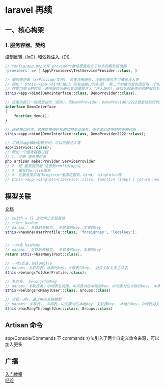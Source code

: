 # laravel 再续

## 一、核心构架

### 1. 服务容器、契约

[控制反转（IoC）和依赖注入（DI）](https://laravelacademy.org/post/769.html)

<!-- [契约解释]](https://learnku.com/articles/17638) -->

```php
// config/app.php文件 providers数组里面定义了许多的服务提供器
'providers' => [ App\Providers\TestServiceProvider::class, ]

// 服务提供者 (xxProvider文件)，负责注册服务，注册后服务才可依赖注入等
// 例如： $this->app->bind(接口，闭包或接口的实现)  第二个参数的目的是获取一个实例返回到调用者
// 在类型提示的时候，使用服务名便可实现依赖注入（注入服务），接口名就是使用时的服务名
$this->app->bind(DemoInterface::class, DemoProvider::class);

// 这里的接口一般就是指的（契约），而DemoProvider，DemoProvider2222就是该契约的实现，受到接口的约束
interface DemoInterface
{
    function demo();
}

// 通过接口约束，这样能够很轻松的切换驱动服务，而不改动使用时的逻辑代码
$this->app->bind(DemoInterface::class, DemoProvider2222::class);
```

```php
// 可通过app辅助函数访问，可以依赖注入等
app(IService::class);
// 新加一个服务容器过程
// 1. 注册 服务提供者
php artisan make:Provider ServiceProvider
// 2. 把 服务提供者 注册到config/app中
// 3. 编写IService服务
// 4. 在服务提供者中register里绑定服务，bind， singleton等
// $this->app->singleton(IService::class, function ($app) { return new IService('9IIII'); });

```

## 模型关联

[文档](https://learnku.com/docs/laravel/5.8/eloquent-relationships/3932)

```php
// $with = [] 自动带上关联属性
// 一对一 hasOne
// params： 关联的表模型， 关联表的key，本表的key
$this->hasOne(UserProfile::class, 'foreignKey', 'localKey');


// 一对多 hasMany
// params： 关联的表模型， 关联表的key，本表的key
return $this->hasMany(Post::class);

// 一对x反查，belongsTo
// params：关联的表，本表的key，关联表的key， 对应关联关系方法名
$this->belongsTo(UserProfile::class);

// 多对多， belongsToMany
// params：关联表类，中间表名或类，中间表对应本地的key，中间表对应关联的key， 本表的key，关联表的key
$this->belongsToMany(User::class, Groups::class)

// 远程一对x，通过中间关联模型
// params: 关联表， 中间表，中间表对应本地key，关联表key， 本地的key，中间表对关联表的key，
$this->hasManyThrough(User::class, Groups::class)

```

## Artisan 命令

app/Console/Commands 下 commands 方法引入了两个自定义命令来源，可以加入更多

## 广播

[入门教程](https://laravelacademy.org/post/8559.html)  
[经验](https://segmentfault.com/a/1190000015772826)
